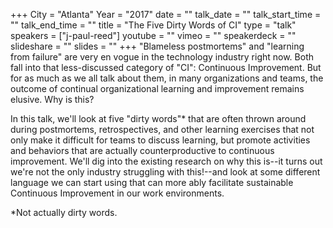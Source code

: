 +++
City = "Atlanta"
Year = "2017"
date = ""
talk_date = ""
talk_start_time = ""
talk_end_time = ""
title = "The Five Dirty Words of CI"
type = "talk"
speakers = ["j-paul-reed"]
youtube = ""
vimeo = ""
speakerdeck = ""
slideshare = ""
slides = ""
+++
"Blameless postmortems" and "learning from failure" are very en
vogue in the technology industry right now. Both fall into that
less-discussed category of "CI": Continuous Improvement. But for as much as
we all talk about them, in many organizations and teams, the outcome of
continual organizational learning and improvement remains elusive. Why is
this?

In this talk, we'll look at five "dirty words"* that are often thrown
around during postmortems, retrospectives, and other learning exercises
that not only make it difficult for teams to discuss learning, but promote
activities and behaviors that are actually counterproductive to continuous
improvement. We'll dig into the existing research on why this is--it turns
out we're not the only industry struggling with this!--and look at some
different language we can start using that can more ably facilitate
sustainable Continuous Improvement in our work environments.

*Not actually dirty words.
